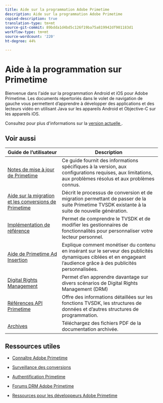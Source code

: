 ```yaml
---
title: Aide sur la programmation Adobe Primetime
description: Aide sur la programmation Adobe Primetime
copied-description: true
translation-type: tm+mt
source-git-commit: 89bdda1d4bd5c126f19ba75a819942df901183d1
workflow-type: tm+mt
source-wordcount: '220'
ht-degree: 44%

---
```



# Aide à la programmation sur Primetime

Bienvenue dans l&#39;aide sur la programmation Android et iOS pour Adobe Primetime. Les documents répertoriés dans le volet de navigation de gauche vous permettent d’apprendre à développer des applications et des lecteurs vidéo en utilisant Java sur les appareils Android et Objective-C sur les appareils iOS.

Consultez pour plus d&#39;informations sur la [version actuelle ](tvsdk-3x-ios-prog/ios-3x-introduction/ios-3x-overview/ios-3x-overview.md).

## Voir aussi

| Guide de l’utilisateur | Description |
|---|---|
| [Notes de mise à jour de Primetime](/help/release-notes/home.md) | Ce guide fournit des informations spécifiques à la version, aux configurations requises, aux limitations, aux problèmes résolus et aux problèmes connus. |
| [Aide sur la migration et les conversions de Primetime](/help/migration-guides/home.md) | Décrit le processus de conversion et de migration permettant de passer de la suite Primetime TVSDK existante à la suite de nouvelle génération. |
| [Implémentation de référence](/help/android-reference-implementation/home.md) | Permet de comprendre le TVSDK et de modifier les gestionnaires de fonctionnalités pour personnaliser votre lecteur personnel. |
| [Aide de Primetime Ad Insertion](/help/primetime-ad-insertion/home.md) | Explique comment monétiser du contenu en insérant sur le serveur des publicités dynamiques ciblées et en engageant l’audience grâce à des publicités personnalisées. |
| [Digital Rights Management](/help/digital-rights-management/home.md) | Permet d’en apprendre davantage sur divers scénarios de Digital Rights Management (DRM) |
| [Références API Primetime](/help/reference/api-references.md) | Offre des informations détaillées sur les fonctions TVSDK, les structures de données et d’autres structures de programmation. |
| [Archives](https://helpx.adobe.com/primetime/archives.html) | Téléchargez des fichiers PDF de la documentation archivée. |

## Ressources utiles

* [Connaître Adobe Primetime](https://www.adobe.com/in/marketing/primetime.html)

* [Surveillance des conversions](https://tve.helpdocsonline.com/concurrency-monitoring-introduction)

* [Authentification Primetime](https://tve.helpdocsonline.com/home)

* [Forums DRM Adobe Primetime](https://forums.adobe.com/community/adobe_access)

* [Ressources pour les développeurs Adobe Primetime](https://www.adobe.com/devnet/primetime.html)
